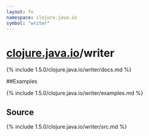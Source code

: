 ```yaml
---
layout: fn
namespace: clojure.java.io
symbol: "writer"
---
```


# [clojure.java.io](../)/writer

{% include 1.5.0/clojure.java.io/writer/docs.md %}

##Examples

{% include 1.5.0/clojure.java.io/writer/examples.md %}
## Source
{% include 1.5.0/clojure.java.io/writer/src.md %}

